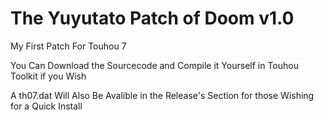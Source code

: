 # The Yuyutato Patch of Doom v1.0
My First Patch For Touhou 7

You Can Download the Sourcecode and Compile it Yourself in Touhou Toolkit if you Wish

A th07.dat Will Also Be Avalible in the Release's Section for those Wishing for a Quick Install
